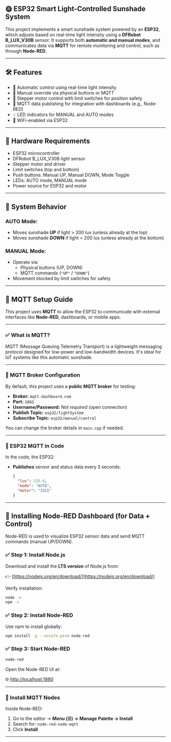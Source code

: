 
## 🌞 ESP32 Smart Light-Controlled Sunshade System

This project implements a smart sunshade system powered by an **ESP32**, which adjusts based on real-time light intensity using a **DFRobot B_LUX_V30B** sensor. It supports both **automatic and manual modes**, and communicates data via **MQTT** for remote monitoring and control, such as through **Node-RED**.

---

## 🛠️ Features

- 🔆 Automatic control using real-time light intensity
- 🧠 Manual override via physical buttons or MQTT
- 🚦 Stepper motor control with limit switches for position safety
- 📡 MQTT data publishing for integration with dashboards (e.g., Node-RED)
- 💡 LED indicators for MANUAL and AUTO modes
- 📶 WiFi-enabled via ESP32

---

## 🧩 Hardware Requirements

- ESP32 microcontroller
- DFRobot B_LUX_V30B light sensor
- Stepper motor and driver
- Limit switches (top and bottom)
- Push buttons: Manual UP, Manual DOWN, Mode Toggle
- LEDs: AUTO mode, MANUAL mode
- Power source for ESP32 and motor

---

## 🧠 System Behavior

### AUTO Mode:
- Moves sunshade **UP** if light > 200 lux (unless already at the top)
- Moves sunshade **DOWN** if light < 200 lux (unless already at the bottom)

### MANUAL Mode:
- Operate via:
  - Physical buttons (UP, DOWN)
  - MQTT commands (`"UP"` / `"DOWN"`)
- Movement blocked by limit switches for safety

---

## 📡 MQTT Setup Guide

This project uses **MQTT** to allow the ESP32 to communicate with external interfaces like **Node-RED**, dashboards, or mobile apps.

---

### ✅ What is MQTT?

MQTT (Message Queuing Telemetry Transport) is a lightweight messaging protocol designed for low-power and low-bandwidth devices. It's ideal for IoT systems like this automatic sunshade.

---

### 🔌 MQTT Broker Configuration

By default, this project uses a **public MQTT broker** for testing:

- **Broker:** `mqtt-dashboard.com`
- **Port:** `1883`
- **Username/Password:** *Not required* (open connection)
- **Publish Topic:** `esp32/lightSystem`
- **Subscribe Topic:** `esp32/manual/control`

You can change the broker details in `main.cpp` if needed.

---

### 📲 ESP32 MQTT in Code

In the code, the ESP32:

- **Publishes** sensor and status data every 3 seconds:
  ```json
  {
    "lux": 235.6,
    "mode": "AUTO",
    "motor": "IDLE"
  }

---

## 🚀 Installing Node-RED Dashboard (for Data + Control)

Node-RED is used to visualize ESP32 sensor data and send MQTT commands (manual UP/DOWN).

### ✅ Step 1: Install Node.js

Download and install the **LTS version** of Node.js from:

👉 [https://nodejs.org/en/download/](https://nodejs.org/en/download/)

Verify installation:

```bash
node -v
npm -v
```

### ✅ Step 2: Install Node-RED

Use npm to install globally:

```bash
npm install -g --unsafe-perm node-red
```

### ✅ Step 3: Start Node-RED

```bash
node-red
```

Open the Node-RED UI at:

🌐 [http://localhost:1880](http://localhost:1880)

---

### 🧱 Install MQTT Nodes

Inside Node-RED:

1. Go to the editor → **Menu (☰) → Manage Palette → Install**
2. Search for: `node-red-node-mqtt`
3. Click **Install**

---
